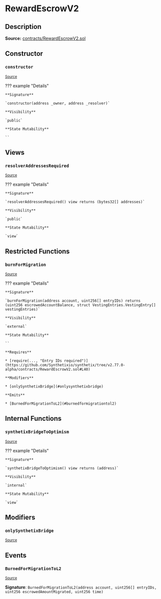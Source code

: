# RewardEscrowV2

## Description

**Source:** [contracts/RewardEscrowV2.sol](https://github.com/Synthetixio/synthetix/tree/v2.77.0-alpha/contracts/RewardEscrowV2.sol)

## Constructor

### `constructor`

<sub>[Source](https://github.com/Synthetixio/synthetix/tree/v2.77.0-alpha/contracts/RewardEscrowV2.sol#L18)</sub>

??? example "Details"

    **Signature**

    `constructor(address _owner, address _resolver)`

    **Visibility**

    `public`

    **State Mutability**

    ``

## Views

### `resolverAddressesRequired`

<sub>[Source](https://github.com/Synthetixio/synthetix/tree/v2.77.0-alpha/contracts/RewardEscrowV2.sol#L22)</sub>

??? example "Details"

    **Signature**

    `resolverAddressesRequired() view returns (bytes32[] addresses)`

    **Visibility**

    `public`

    **State Mutability**

    `view`

## Restricted Functions

### `burnForMigration`

<sub>[Source](https://github.com/Synthetixio/synthetix/tree/v2.77.0-alpha/contracts/RewardEscrowV2.sol#L35)</sub>

??? example "Details"

    **Signature**

    `burnForMigration(address account, uint256[] entryIDs) returns (uint256 escrowedAccountBalance, struct VestingEntries.VestingEntry[] vestingEntries)`

    **Visibility**

    `external`

    **State Mutability**

    ``

    **Requires**

    * [require(..., "Entry IDs required")](https://github.com/Synthetixio/synthetix/tree/v2.77.0-alpha/contracts/RewardEscrowV2.sol#L40)

    **Modifiers**

    * [onlySynthetixBridge](#onlysynthetixbridge)

    **Emits**

    * [BurnedForMigrationToL2](#burnedformigrationtol2)

## Internal Functions

### `synthetixBridgeToOptimism`

<sub>[Source](https://github.com/Synthetixio/synthetix/tree/v2.77.0-alpha/contracts/RewardEscrowV2.sol#L29)</sub>

??? example "Details"

    **Signature**

    `synthetixBridgeToOptimism() view returns (address)`

    **Visibility**

    `internal`

    **State Mutability**

    `view`

## Modifiers

### `onlySynthetixBridge`

<sub>[Source](https://github.com/Synthetixio/synthetix/tree/v2.77.0-alpha/contracts/RewardEscrowV2.sol#L75)</sub>

## Events

### `BurnedForMigrationToL2`

<sub>[Source](https://github.com/Synthetixio/synthetix/tree/v2.77.0-alpha/contracts/RewardEscrowV2.sol#L81)</sub>

**Signature**: `BurnedForMigrationToL2(address account, uint256[] entryIDs, uint256 escrowedAmountMigrated, uint256 time)`
